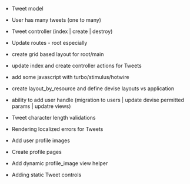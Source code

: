 - Tweet model
- User has many tweets (one to many)
- Tweet controller (index | create | destroy)
- Update routes - root especially
- create grid based layout for root/main
- update index and create controller actions for Tweets
- add some javascript with turbo/stimulus/hotwire
- create layout_by_resource and define devise layouts vs application
- ability to add user handle (migration to users | update devise permitted params | updatre views)

- Tweet character length validations
- Rendering localized errors for Tweets
- Add user profile images
- Create profile pages
- Add dynamic profile_image view helper
- Adding static Tweet controls
